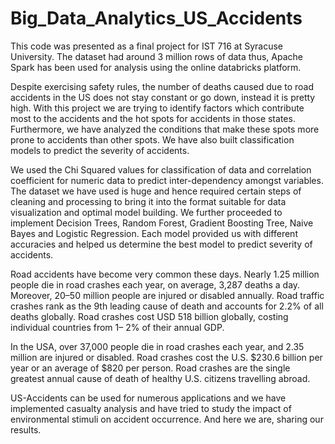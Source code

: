 # Big_Data_Analytics_US_Accidents
This code was presented as a final project for IST 716 at Syracuse University. The dataset had around 3 million rows of data thus, Apache Spark has been used for analysis using the online databricks platform.

Despite exercising safety rules, the number of deaths caused due to road accidents in the US does not stay constant or go down, instead it is pretty high. With this project we are trying to identify factors which contribute most to the accidents and the hot spots for accidents in those states. Furthermore, we have analyzed the conditions that make these spots more prone to accidents than other spots. We have also built classification models to predict the severity of accidents.

We used the Chi Squared values for classification of data and correlation coefficient for numeric data to predict inter-dependency amongst variables. The dataset we have used is huge and hence required certain steps of cleaning and processing to bring it into the format suitable for data visualization and optimal model building. We further proceeded to implement Decision Trees, Random Forest, Gradient Boosting Tree, Naive Bayes and Logistic Regression. Each model provided us with different accuracies and helped us determine the best model to predict severity of accidents.

Road accidents have become very common these days. Nearly 1.25 million people die in road crashes each year, on average, 3,287 deaths a day. Moreover, 20–50 million people are injured or disabled annually. Road traffic crashes rank as the 9th leading cause of death and accounts for 2.2% of all deaths globally. Road crashes cost USD 518 billion globally, costing individual countries from 1– 2% of their annual GDP.

In the USA, over 37,000 people die in road crashes each year, and 2.35 million are injured or disabled. Road crashes cost the U.S. $230.6 billion per year or an average of $820 per person. Road crashes are the single greatest annual cause of death of healthy U.S. citizens travelling abroad.

US-Accidents can be used for numerous applications and we have implemented casualty analysis and have tried to study the impact of environmental stimuli on accident occurrence. And here we are, sharing our results.


